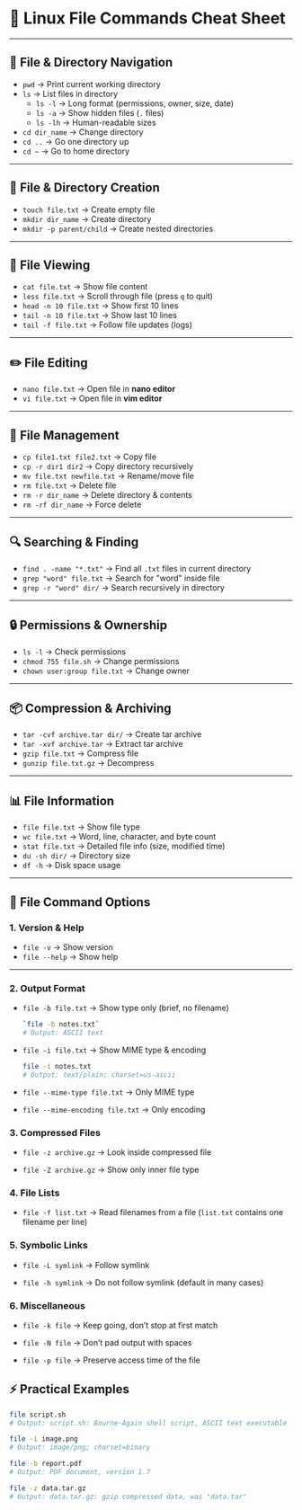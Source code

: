# 🐧 Linux File Commands Cheat Sheet

---

## 📂 File & Directory Navigation  
- `pwd` → Print current working directory  
- `ls` → List files in directory  
  - `ls -l` → Long format (permissions, owner, size, date)  
  - `ls -a` → Show hidden files (`.` files)  
  - `ls -lh` → Human-readable sizes  
- `cd dir_name` → Change directory  
- `cd ..` → Go one directory up  
- `cd ~` → Go to home directory  

---

## 📁 File & Directory Creation  
- `touch file.txt` → Create empty file  
- `mkdir dir_name` → Create directory  
- `mkdir -p parent/child` → Create nested directories  

---

## 📝 File Viewing  
- `cat file.txt` → Show file content  
- `less file.txt` → Scroll through file (press `q` to quit)  
- `head -n 10 file.txt` → Show first 10 lines  
- `tail -n 10 file.txt` → Show last 10 lines  
- `tail -f file.txt` → Follow file updates (logs)  

---

## ✏️ File Editing  
- `nano file.txt` → Open file in **nano editor**  
- `vi file.txt` → Open file in **vim editor**  

---

## 🔄 File Management  
- `cp file1.txt file2.txt` → Copy file  
- `cp -r dir1 dir2` → Copy directory recursively  
- `mv file.txt newfile.txt` → Rename/move file  
- `rm file.txt` → Delete file  
- `rm -r dir_name` → Delete directory & contents  
- `rm -rf dir_name` → Force delete  

---

## 🔍 Searching & Finding  
- `find . -name "*.txt"` → Find all `.txt` files in current directory  
- `grep "word" file.txt` → Search for "word" inside file  
- `grep -r "word" dir/` → Search recursively in directory  

---

## 🔒 Permissions & Ownership  
- `ls -l` → Check permissions  
- `chmod 755 file.sh` → Change permissions  
- `chown user:group file.txt` → Change owner  

---

## 📦 Compression & Archiving  
- `tar -cvf archive.tar dir/` → Create tar archive  
- `tar -xvf archive.tar` → Extract tar archive  
- `gzip file.txt` → Compress file  
- `gunzip file.txt.gz` → Decompress  

---

## 📊 File Information  
- `file file.txt` → Show file type  
- `wc file.txt` → Word, line, character, and byte count  
- `stat file.txt` → Detailed file info (size, modified time)  
- `du -sh dir/` → Directory size  
- `df -h` → Disk space usage  

---

## 📄 File Command Options  

### 1. Version & Help  
- `file -v` → Show version  
- `file --help` → Show help  

---

### 2. Output Format  
- `file -b file.txt` → Show type only (brief, no filename)  
  ```bash
  `file -b notes.txt`
  # Output: ASCII text
- `file -i file.txt` → Show MIME type & encoding

  ```bash
  file -i notes.txt
  # Output: text/plain; charset=us-ascii
- `file --mime-type file.txt` → Only MIME type

- `file --mime-encoding file.txt` → Only encoding

### 3. Compressed Files

- `file -z archive.gz` → Look inside compressed file

- `file -Z archive.gz` → Show only inner file type

### 4. File Lists

- `file -f list.txt` → Read filenames from a file (`list.txt` contains one filename per line)

### 5. Symbolic Links

- `file -L symlink` → Follow symlink

- `file -h symlink` → Do not follow symlink (default in many cases)

### 6. Miscellaneous

- `file -k file` → Keep going, don’t stop at first match

- `file -N file` → Don’t pad output with spaces

- `file -p file` → Preserve access time of the file

## ⚡ Practical Examples

  ```bash
  file script.sh
  # Output: script.sh: Bourne-Again shell script, ASCII text executable

  file -i image.png
  # Output: image/png; charset=binary

  file -b report.pdf
  # Output: PDF document, version 1.7

  file -z data.tar.gz
  # Output: data.tar.gz: gzip compressed data, was "data.tar"
